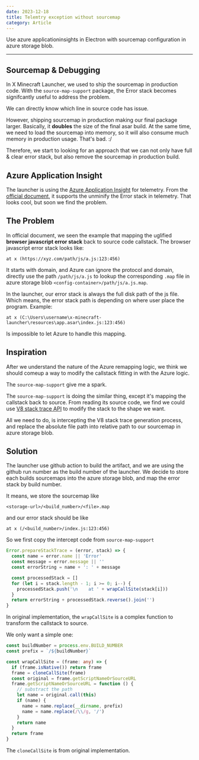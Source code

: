 ```yaml
---
date: 2023-12-18
title: Telemtry exception without sourcemap
category: Article
---
```


Use azure applicationinsights in Electron with sourcemap configuration in azure storage blob.

---

<PostDetail>

## Sourcemap & Debugging

In X Minecraft Launcher, we used to ship the sourcemap in production code. With the `source-map-support` package, the Error stack becomes signifcantly useful to address the problem.

<!-- image of the error stack -->

We can directly know which line in source code has issue.

However, shipping sourcemap in production making our final package larger. Basically, it **doubles** the size of the final asar build. At the same time, we need to load the sourcemap into memory, so it will also consume much memory in production usage. That's bad. :/

Therefore, we start to looking for an approach that we can not only have full & clear error stack, but also remove the sourcemap in production build.

## Azure Application Insight

The launcher is using the [Azure Application Insight](https://learn.microsoft.com/en-us/azure/azure-monitor/app/app-insights-overview) for telemetry. From the [official document](https://learn.microsoft.com/en-us/azure/azure-monitor/app/javascript-sdk-configuration#source-map), it supports the unminify the Error stack in telemetry. That looks cool, but soon we find the problem.

## The Problem

In official document, we seen the example that mapping the uglified **browser javascript error stack** back to source code callstack. The browser javascript error stack looks like:

```
at x (https://xyz.com/path/js/a.js:123:456)
```

It starts with domain, and Azure can ignore the protocol and domain, directly use the path `/path/js/a.js` to lookup the corresponding `.map` file in azure storage blob `<config-container>/path/js/a.js.map`.

In the launcher, our error stack is always the full disk path of the js file. Which means, the error stack path is depending on where user place the program. Example:

```
at x (C:\Users\username\x-minecraft-launcher\resources\app.asar\index.js:123:456)
```

Is impossible to let Azure to handle this mapping.

## Inspiration

After we understand the nature of the Azure remapping logic, we think we should comeup a way to modify the callstack fitting in with the Azure logic.

The `source-map-support` give me a spark.

The `source-map-support` is doing the similar thing, except it's mapping the callstack back to source. From reading its source code, we find we could use [V8 stack trace API](https://github.com/v8/v8/wiki/Stack-Trace-API) to modify the stack to the shape we want.

All we need to do, is intercepting the V8 stack trace generation process, and replace the absolute file path into relative path to our sourcemap in azure storage blob.

## Solution

The launcher use github action to build the artifact, and we are using the github run number as the build number of the launcher. We decide to store each builds sourcemaps into the azure storage blob, and map the error stack by build number.

It means, we store the sourcemap like

```
<storage-url>/<build_number>/<file>.map
```

and our error stack should be like

```
at x (/<build_number>/index.js:123:456)
```

So we first copy the intercept code from `source-map-support`

```ts
Error.prepareStackTrace = (error, stack) => {
  const name = error.name || 'Error'
  const message = error.message || ''
  const errorString = name + ': ' + message

  const processedStack = []
  for (let i = stack.length - 1; i >= 0; i--) {
    processedStack.push('\n    at ' + wrapCallSite(stack[i]))
  }
  return errorString + processedStack.reverse().join('')
}

```

In original implementation, the `wrapCallSite` is a complex function to transform the callstack to source.

We only want a simple one:


```ts
const buildNumber = process.env.BUILD_NUMBER
const prefix = `/${buildNumber}`

const wrapCallSite = (frame: any) => {
  if (frame.isNative()) return frame
  frame = cloneCallSite(frame)
  const original = frame.getScriptNameOrSourceURL
  frame.getScriptNameOrSourceURL = function () {
    // substract the path
    let name = original.call(this)
    if (name) {
      name = name.replace(__dirname, prefix)
      name = name.replace(/\\/g, '/')
    }
    return name
  }
  return frame
}
```

The `cloneCallSite` is from original implementation.

</PostDetail>